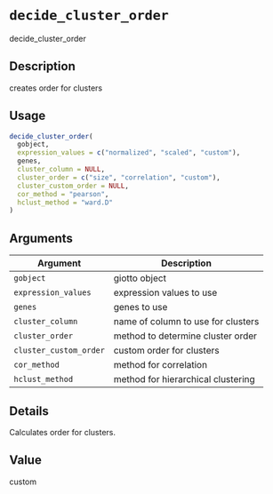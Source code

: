 # `decide_cluster_order`

decide_cluster_order


## Description

creates order for clusters


## Usage

```r
decide_cluster_order(
  gobject,
  expression_values = c("normalized", "scaled", "custom"),
  genes,
  cluster_column = NULL,
  cluster_order = c("size", "correlation", "custom"),
  cluster_custom_order = NULL,
  cor_method = "pearson",
  hclust_method = "ward.D"
)
```


## Arguments

Argument      |Description
------------- |----------------
`gobject`     |     giotto object
`expression_values`     |     expression values to use
`genes`     |     genes to use
`cluster_column`     |     name of column to use for clusters
`cluster_order`     |     method to determine cluster order
`cluster_custom_order`     |     custom order for clusters
`cor_method`     |     method for correlation
`hclust_method`     |     method for hierarchical clustering


## Details

Calculates order for clusters.


## Value

custom


